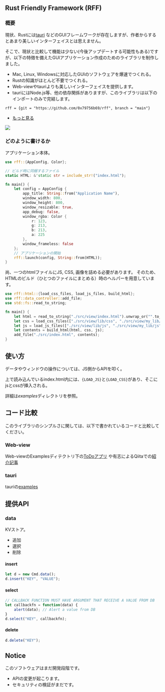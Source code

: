 ## Rust Friendly Framework (RFF)

### 概要
現状、Rustには[tauri](https://github.com/tauri-apps/tauri) などのGUIフレームワークが存在しますが、作者からするとあまり美しいインターフェイスとは思えません。

そこで、現状と比較して機能は少ない(今後アップデートする可能性もある)ですが、以下の特徴を備えたGUIアプリケーション作成のためのライブラリを制作しました。

- Mac, Linux, Windowsに対応したGUIのソフトウェアを爆速でつくれる。
- Rustの知識がほとんど不要でつくれる。
- Web-viewやtauriよりも美しいインターフェイスを提供します。
- tauriにはNode.js等、他の依存関係がありますが、このライブラリは以下のインポートのみで完結します。

`rff = {git = "https://github.com/0x79756b69/rff", branch = "main"}`

- [もっと見る](http://zenn.dev/0x/articles/ae4ce76f58ee65)

[![](http://img.youtube.com/vi/xgTBCUP3aq4/0.jpg)](http://www.youtube.com/watch?v=xgTBCUP3aq4 "")

### どのように書けるか
アプリケーション本体。
```rust
use rff::{AppConfig, Color};

// ビルド時に同梱するファイル
static HTML: &'static str = include_str!("index.html");

fn main() {
    let config = AppConfig {
        app_title: String::from("Application Name"),
        window_width: 800,
        window_height: 800,
        window_resizable: true,
        app_debug: false,
        window_rgba: Color {
            r: 123,
            g: 213,
            b: 213,
            a: 225
        },
        window_frameless: false
    };
    // アプリケーションの開始
    rff::launch(config, String::from(HTML));
}
```
尚、一つのhtmlファイルにJS, CSS, 画像を詰める必要があります。
そのため、HTMLのビルド（ひとつのファイルにまとめる）時のヘルパーを用意しています。
```rust
use rff::html::{load_css_files, load_js_files, build_html};
use rff::data_controller::add_file;
use std::fs::read_to_string;

fn main() {
    let html = read_to_string("./src/view/index.html").unwrap_or("".to_string());
    let css = load_css_files(["./src/view/lib/css", "./src/view/my_lib/css"].to_vec());
    let js = load_js_files(["./src/view/lib/js", "./src/view/my_lib/js"].to_vec());
    let contents = build_html(html, css, js);
    add_file("./src/index.html", contents);
}
```

## 使い方
データやウィンドウの操作については、JS側からAPIを叩く。

上で読み込んでいるindex.html内には、`{LOAD_JS}`と`{LOAD_CSS}`があり、そこにjsとcssが挿入される。

詳細は*examples*ディレクトリを参照。


## コード比較
このライブラリのシンプルさに関しては、以下で書かれているコードと比較してください。
### Web-view
Web-viewのExamplesディテクトリ下の[ToDoアプリ](https://github.com/Boscop/web-view/blob/master/examples/todo.rs) や有志によるQiitaでの[紹介記事](https://qiita.com/osanshouo/items/7966ecbd41bc3ce611dd)

### tauri
tauriの[examples](https://github.com/tauri-apps/examples/tree/dev/tauri/communication)


## 提供API
### data
KVストア。
- 追加
- 選択
- 削除

#### insert
```js
let d = new Cmd.data();
d.insert("KEY", "VALUE");
```

#### select
```js
// CALLBACK FUNCTION MUST HAVE ARGUMENT THAT RECEIVE A VALUE FROM DB
let callbackfn = function(data) {
    alert(data); // Alert a value from DB
}
d.select("KEY", callbackfn);
```

#### delete
```js
d.delete("KEY");
```


## Notice
このソフトウェアはまだ開発段階です。
- APIの変更が起こります。
- セキュリティの検証がまだです。

[comment]: <> (## WIP Memo)

[comment]: <> (1. APIを提供する)

[comment]: <> (2. APIについてドキュメント書く。)

[comment]: <> (3. htmlビルド時にデフォルトでJSとCSSの圧縮。)

[comment]: <> (4. APIがまだ同期処理しか対応してない。→非同期に対応する。&#40;かも&#41;)


[comment]: <> (#### window)

[comment]: <> (ウィンドウ関連のイベント)

[comment]: <> (- マルチウィンドウ（インスタンス）)

[comment]: <> (- ウィンドウ無効化)

[comment]: <> (- フルスクリーン変更)

[comment]: <> (- タイトル変更)

[comment]: <> (#### http)

[comment]: <> (JSからHTTP送信できるけど？ここらへんはセキュリティを含め要検討)

